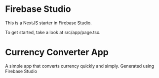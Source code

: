 # Firebase Studio

This is a NextJS starter in Firebase Studio.

To get started, take a look at src/app/page.tsx.

# Currency Converter App 
A simple app that converts currency quickly and simply. Generated using Firebase Studio
